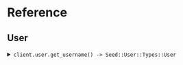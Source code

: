 # Reference
## User
<details><summary><code>client.user.get_username() -> Seed::User::Types::User</code></summary>
<dl>
<dd>

#### 🔌 Usage

<dl>
<dd>

<dl>
<dd>

```ruby
client.user.get_username(
  limit: 1,
  id: 'd5e9c84f-c2b2-4bf4-b4b0-7ffd7a9ffc32',
  date: '2023-01-15',
  deadline: '2024-01-15T09:30:00Z',
  bytes: 'SGVsbG8gd29ybGQh',
  user: {
    name:'name',
    tags:['tags', 'tags']
  },
  userList: [{
    name:'name',
    tags:['tags', 'tags']
  }, {
    name:'name',
    tags:['tags', 'tags']
  }],
  optionalDeadline: '2024-01-15T09:30:00Z',
  keyValue: {
    keyValue:'keyValue'
  },
  optionalString: 'optionalString',
  nestedUser: {
    name:'name',
    user:{
      name:'name',
      tags:['tags', 'tags']
    }
  },
  optionalUser: {
    name:'name',
    tags:['tags', 'tags']
  },
  excludeUser: ,
  filter: 
);
```
</dd>
</dl>
</dd>
</dl>

#### ⚙️ Parameters

<dl>
<dd>

<dl>
<dd>

**limit:** `Integer` 
    
</dd>
</dl>

<dl>
<dd>

**id:** `String` 
    
</dd>
</dl>

<dl>
<dd>

**date:** `String` 
    
</dd>
</dl>

<dl>
<dd>

**deadline:** `String` 
    
</dd>
</dl>

<dl>
<dd>

**bytes:** `String` 
    
</dd>
</dl>

<dl>
<dd>

**user:** `Seed::User::Types::User` 
    
</dd>
</dl>

<dl>
<dd>

**userList:** `Internal::Types::Array[Seed::User::Types::User]` 
    
</dd>
</dl>

<dl>
<dd>

**optionalDeadline:** `String` 
    
</dd>
</dl>

<dl>
<dd>

**keyValue:** `Internal::Types::Hash[String, String]` 
    
</dd>
</dl>

<dl>
<dd>

**optionalString:** `String` 
    
</dd>
</dl>

<dl>
<dd>

**nestedUser:** `Seed::User::Types::NestedUser` 
    
</dd>
</dl>

<dl>
<dd>

**optionalUser:** `Seed::User::Types::User` 
    
</dd>
</dl>

<dl>
<dd>

**excludeUser:** `Seed::User::Types::User` 
    
</dd>
</dl>

<dl>
<dd>

**filter:** `String` 
    
</dd>
</dl>
</dd>
</dl>


</dd>
</dl>
</details>
